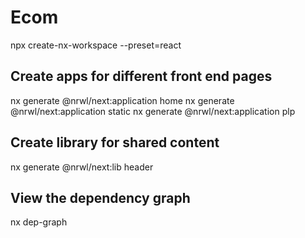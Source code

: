 # Ecom

npx create-nx-workspace --preset=react

Create apps for different front end pages
---

nx generate @nrwl/next:application home
nx generate @nrwl/next:application static
nx generate @nrwl/next:application plp

Create library for shared content
---
nx generate @nrwl/next:lib header


View the dependency graph
---
nx dep-graph

 